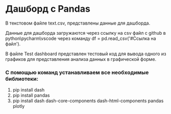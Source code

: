 # Дашборд c Pandas

В текстовом файле text.csv, представлены данные для дашборда.

Данные для дашборда загружаются через ссылку на csv файл с github в python\pycharm\vscode через команду df = pd.read_csv('#Ссылка на файл').

В файле Test dashboard представлен тестовый код для вывода одного из графиков для представления анализа данных в графической форме. 

### С помощью команд устанавливаем все необходимые библиотеки:
1.	pip install dash
2.	pip install pandas
3.	pip install dash dash-core-components dash-html-components pandas plotly

